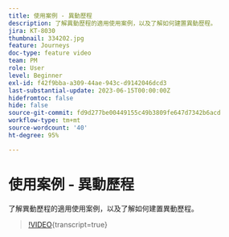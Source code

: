 ```yaml
---
title: 使用案例 - 異動歷程
description: 了解異動歷程的適用使用案例，以及了解如何建置異動歷程。
jira: KT-8030
thumbnail: 334202.jpg
feature: Journeys
doc-type: feature video
team: PM
role: User
level: Beginner
exl-id: f42f9bba-a309-44ae-943c-d9142046dcd3
last-substantial-update: 2023-06-15T00:00:00Z
hidefromtoc: false
hide: false
source-git-commit: fd9d277be00449155c49b3809fe647d7342b6acd
workflow-type: tm+mt
source-wordcount: '40'
ht-degree: 95%

---
```


# 使用案例 - 異動歷程

了解異動歷程的適用使用案例，以及了解如何建置異動歷程。

>[!VIDEO](https://video.tv.adobe.com/v/334202?quality=12&learn=on){transcript=true}
